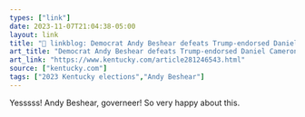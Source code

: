 ```yaml
---
types: ["link"]
date: 2023-11-07T21:04:38-05:00
layout: link
title: "🔗 linkblog: Democrat Andy Beshear defeats Trump-endorsed Daniel Cameron for Kentucky governor "
art_title: "Democrat Andy Beshear defeats Trump-endorsed Daniel Cameron for Kentucky governor ""
art_link: "https://www.kentucky.com/article281246543.html"
source: ["kentucky.com"]
tags: ["2023 Kentucky elections","Andy Beshear"]
---
```

Yesssss! Andy Beshear, governeer! So very happy about this.
